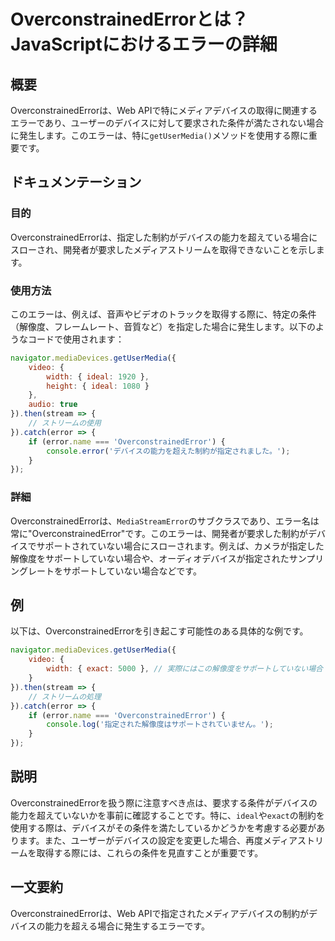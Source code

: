 <!--
Meta Description: # OverconstrainedErrorとは？JavaScriptにおけるエラーの詳細 ## 概要 OverconstrainedErrorは、Web APIで特にメディアデバイスの取得に関連するエラーであり、ユーザーのデバイスに対して要求された条件が満たされない場合に発生します。このエラーは、...
Meta Keywords: error, overconstrainederrorは, このエラーは, getusermedia, ideal
-->

# OverconstrainedErrorとは？JavaScriptにおけるエラーの詳細

## 概要
OverconstrainedErrorは、Web APIで特にメディアデバイスの取得に関連するエラーであり、ユーザーのデバイスに対して要求された条件が満たされない場合に発生します。このエラーは、特に`getUserMedia()`メソッドを使用する際に重要です。

## ドキュメンテーション
### 目的
OverconstrainedErrorは、指定した制約がデバイスの能力を超えている場合にスローされ、開発者が要求したメディアストリームを取得できないことを示します。

### 使用方法
このエラーは、例えば、音声やビデオのトラックを取得する際に、特定の条件（解像度、フレームレート、音質など）を指定した場合に発生します。以下のようなコードで使用されます：

```javascript
navigator.mediaDevices.getUserMedia({
    video: {
        width: { ideal: 1920 },
        height: { ideal: 1080 }
    },
    audio: true
}).then(stream => {
    // ストリームの使用
}).catch(error => {
    if (error.name === 'OverconstrainedError') {
        console.error('デバイスの能力を超えた制約が指定されました。');
    }
});
```

### 詳細
OverconstrainedErrorは、`MediaStreamError`のサブクラスであり、エラー名は常に"OverconstrainedError"です。このエラーは、開発者が要求した制約がデバイスでサポートされていない場合にスローされます。例えば、カメラが指定した解像度をサポートしていない場合や、オーディオデバイスが指定されたサンプリングレートをサポートしていない場合などです。

## 例
以下は、OverconstrainedErrorを引き起こす可能性のある具体的な例です。

```javascript
navigator.mediaDevices.getUserMedia({
    video: {
        width: { exact: 5000 }, // 実際にはこの解像度をサポートしていない場合
    }
}).then(stream => {
    // ストリームの処理
}).catch(error => {
    if (error.name === 'OverconstrainedError') {
        console.log('指定された解像度はサポートされていません。');
    }
});
```

## 説明
OverconstrainedErrorを扱う際に注意すべき点は、要求する条件がデバイスの能力を超えていないかを事前に確認することです。特に、`ideal`や`exact`の制約を使用する際は、デバイスがその条件を満たしているかどうかを考慮する必要があります。また、ユーザーがデバイスの設定を変更した場合、再度メディアストリームを取得する際には、これらの条件を見直すことが重要です。

## 一文要約
OverconstrainedErrorは、Web APIで指定されたメディアデバイスの制約がデバイスの能力を超える場合に発生するエラーです。